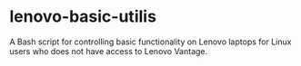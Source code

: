 # lenovo-basic-utilis
A Bash script for controlling basic functionality on Lenovo laptops for Linux users who does not have access to Lenovo Vantage.
